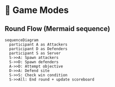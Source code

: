 # 🎯 Game Modes

## Round Flow (Mermaid sequence)
```mermaid
sequenceDiagram
  participant A as Attackers
  participant D as Defenders
  participant S as Server
  S->>A: Spawn attackers
  S->>D: Spawn defenders
  A->>D: Attempt objective
  D->>A: Defend site
  S->>S: Check win condition
  S->>All: End round + update scoreboard
```
